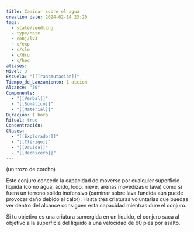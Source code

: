 ```yaml
---
title: Caminar sobre el agua
creation date: 2024-02-14 23:20
tags:
  - state/seedling
  - type/note
  - conj/lv3
  - c/exp
  - c/cle
  - c/dru
  - c/hec
aliases: 
Nivel: 3
Escuela: "[[Transmutación]]"
Tiempo_de_Lanzamiento: 1 accion
Alcance: "30"
Componente:
  - "[[Verbal]]"
  - "[[Somático]]"
  - "[[Material]]"
Duración: 1 hora
Ritual: true
Concentración: 
Clases:
  - "[[Explorador]]"
  - "[[Clérigo]]"
  - "[[Druida]]"
  - "[[Hechicero]]"
---
```

(un trozo de corcho)

Este conjuro concede la capacidad de moverse por cualquier superficie líquida (como agua, ácido, lodo, nieve, arenas movedizas o lava) como si fuera un terreno sólido inofensivo (caminar sobre lava fundida aún puede provocar daño debido al calor). Hasta tres criaturas voluntarias que puedas ver dentro del alcance consiguen esta capacidad mientras dure el conjuro.

Si tu objetivo es una criatura sumergida en un líquido, el conjuro saca al objetivo a la superficie del líquido a una velocidad de 60 pies por asalto.
